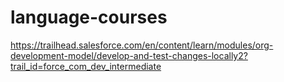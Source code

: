 # language-courses
https://trailhead.salesforce.com/en/content/learn/modules/org-development-model/develop-and-test-changes-locally2?trail_id=force_com_dev_intermediate

